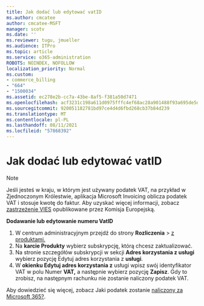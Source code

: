 ```yaml
---
title: Jak dodać lub edytować vatID
ms.author: cmcatee
author: cmcatee-MSFT
manager: scotv
ms.date: ''
ms.reviewer: tugu, jmueller
ms.audience: ITPro
ms.topic: article
ms.service: o365-administration
ROBOTS: NOINDEX, NOFOLLOW
localization_priority: Normal
ms.custom:
- commerce_billing
- "664"
- "1500034"
ms.assetid: ec278e2b-cc7a-43be-8af5-f381a50d7471
ms.openlocfilehash: acf3231c198a611d0975fffc4ef68ac28a901488f93a695de5d8f19bebf80f25
ms.sourcegitcommit: 920051182781bd97ce4d4d6fbd268cb37b84d239
ms.translationtype: MT
ms.contentlocale: pl-PL
ms.lasthandoff: 08/11/2021
ms.locfileid: "57868392"
---
```

# <a name="how-to-add-or-edit-a-vatid"></a>Jak dodać lub edytować vatID

> [!NOTE]
> Jeśli jesteś w kraju, w którym jest używany podatek VAT, na przykład w Zjednoczonym Królestwie, aplikacja Microsoft Invoicing oblicza podatek VAT i stosuje kwotę do faktur. Aby uzyskać więcej informacji, zobacz [zastrzeżenie VIES](https://go.microsoft.com/fwlink/p/?LinkID=841741) opublikowane przez Komisja Europejską.

**Dodawanie lub edytowanie numeru VatID**

1. W centrum administracyjnym przejdź do strony **Rozliczenia** \> [z produktami.](https://go.microsoft.com/fwlink/p/?linkid=842054)
2. Na **karcie Produkty** wybierz subskrypcję, którą chcesz zaktualizować.
3. Na stronie szczegółów subskrypcji w sekcji **Adres korzystania z usługi** wybierz pozycję Edytuj adres korzystania z **usługi**.
4. W **okienku Edytuj adres korzystania z** usługi wpisz swój identyfikator VAT w polu Numer **VAT,** a następnie wybierz pozycję **Zapisz**. Gdy to zrobisz, na następnym rachunku nie zostanie naliczony podatek VAT.

Aby dowiedzieć się więcej, zobacz Jaki podatek zostanie [naliczony za Microsoft 365?](https://docs.microsoft.com/microsoft-365/commerce/billing-and-payments/tax-information#what-tax-will-i-be-charged).